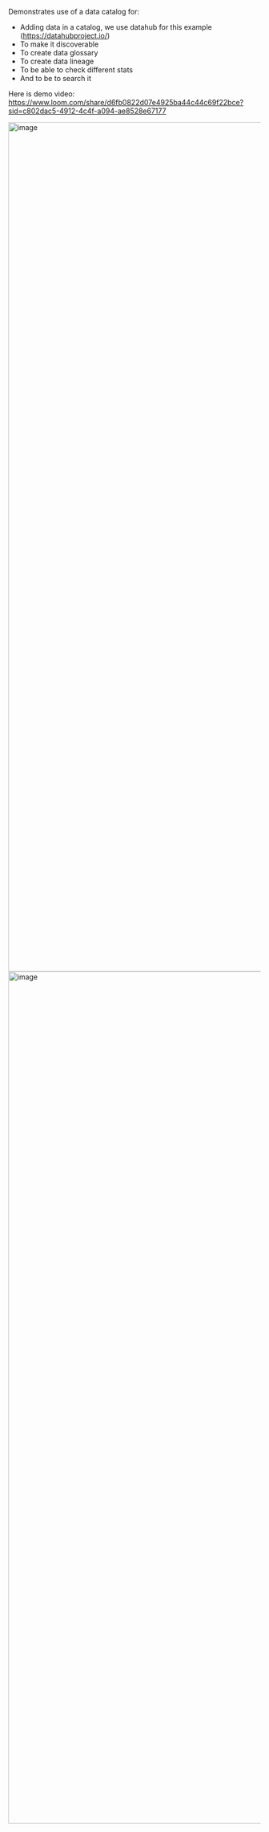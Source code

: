 Demonstrates use of a data catalog for: 
- Adding data in a catalog, we use datahub for this example (https://datahubproject.io/)
- To make it discoverable
- To create data glossary
- To create data lineage
- To be able to check different stats
- And to be to search it

Here is demo video:
https://www.loom.com/share/d6fb0822d07e4925ba44c44c69f22bce?sid=c802dac5-4912-4c4f-a094-ae8528e67177


<img width="1693" alt="image" src="https://github.com/eliyyeen/data_catalog/assets/13654640/e2df28cc-0693-491a-934f-9b46ba436c91">


<img width="1698" alt="image" src="https://github.com/eliyyeen/data_catalog/assets/13654640/61ee229e-d49e-4cfb-befe-fba10683258c">
